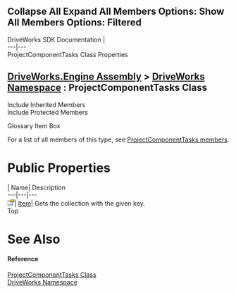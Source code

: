 Collapse All Expand All Members Options: Show All  Members Options: Filtered   
---  
DriveWorks SDK Documentation  |   
---|---  
ProjectComponentTasks Class Properties   
  
[DriveWorks.Engine Assembly](topic2156.md) > [DriveWorks Namespace](topic2159.md) : ProjectComponentTasks Class  
---  
  
Include Inherited Members    
Include Protected Members    


Glossary Item Box

For a list of all members of this type, see [ProjectComponentTasks members](topic4164.md).

# Public Properties

| Name| Description  
---|---|---  
![Public Property](dotnetimages/publicProperty.gif)| [Item](topic4170.md)| Gets the collection with the given key.   
Top

# See Also

#### Reference

[ProjectComponentTasks Class](topic4163.md)   
[DriveWorks Namespace](topic2159.md)


